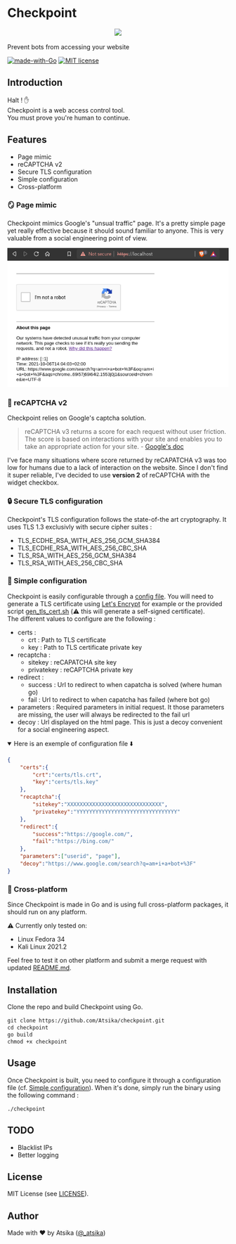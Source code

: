 # Checkpoint

<div align="center">
    <img src="images/checkpoint-logo.png">
</div>

Prevent bots from accessing your website

[![made-with-Go](https://img.shields.io/badge/Made%20with-Go-blue.svg)](http://golang.org)  [![MIT license](https://img.shields.io/badge/License-MIT-blue.svg)](https://lbesson.mit-license.org/)

## Introduction

Halt ! ✋  
Checkpoint is a web access control tool.  
You must prove you're human to continue.  

## Features

* Page mimic
* reCAPTCHA v2
* Secure TLS configuration
* Simple configuration
* Cross-platform

### 🪞 Page mimic

Checkpoint mimics Google's "unsual traffic" page. It's a pretty simple page yet really effective because it should sound familiar to anyone. This is very valuable from a social engineering point of view.

<div align="center">
    <img src="images/unusual_traffic.png">
</div>

### 🤖 reCAPTCHA v2

Checkpoint relies on Google's captcha solution.

> reCAPTCHA v3 returns a score for each request without user friction. The score is based on interactions with your site and enables you to take an appropriate action for your site. - [Google's doc](https://developers.google.com/recaptcha/docs/v3)

I've face many situations where score returned by reCAPATCHA v3 was too low for humans due to a lack of interaction on the website. Since I don't find it super reliable, I've decided to use **version 2** of reCAPTCHA with the widget checkbox.

### 🔒 Secure TLS configuration

Checkpoint's TLS configuration follows the state-of-the art cryptography. It uses TLS 1.3 exclusivly with secure cipher suites :
* TLS_ECDHE_RSA_WITH_AES_256_GCM_SHA384
* TLS_ECDHE_RSA_WITH_AES_256_CBC_SHA
* TLS_RSA_WITH_AES_256_GCM_SHA384
* TLS_RSA_WITH_AES_256_CBC_SHA

### 📄 Simple configuration

Checkpoint is easily configurable through a [config file](config.json). You will need to generate a TLS certificate using [Let's Encrypt]() for example or the provided script [gen_tls_cert.sh](gen_tls_cert.sh) (⚠️ this will generate a self-signed certificate).  
The different values to configure are the following :
* certs :
  * crt : Path to TLS certificate
  * key : Path to TLS certificate private key
* recaptcha :
  * sitekey : reCAPATCHA site key
  * privatekey : reCAPTCHA private key
* redirect : 
  * success : Url to redirect to when capatcha is solved (where human go)
  * fail : Url to redirect to when capatcha has failed (where bot go)
* parameters : Required parameters in initial request. It those parameters are missing, the user will always be redirected to the fail url
* decoy : Url displayed on the html page. This is just a decoy convenient for a social engineering aspect. 

<details open>
    <summary>Here is an exemple of configuration file ⬇️</summary>

```json
{
    "certs":{
        "crt":"certs/tls.crt",
        "key":"certs/tls.key"
    },
    "recaptcha":{
        "sitekey":"XXXXXXXXXXXXXXXXXXXXXXXXXXXXXX",
        "privatekey":"YYYYYYYYYYYYYYYYYYYYYYYYYYYYYYYY"
    },
    "redirect":{
        "success":"https://google.com/",
        "fail":"https://bing.com/"
    },
    "parameters":["userid", "page"],
    "decoy":"https://www.google.com/search?q=am+i+a+bot+%3F"
}
```
</details>

### 🤝 Cross-platform

Since Checkpoint is made in Go and is using full cross-platform packages, it should run on any platform.

  
⚠️ Currently only tested on:
* Linux Fedora 34
* Kali Linux 2021.2

Feel free to test it on other platform and submit a merge request with updated [README.md](README.md).

## Installation

Clone the repo and build Checkpoint using Go.

```
git clone https://github.com/Atsika/checkpoint.git
cd checkpoint
go build
chmod +x checkpoint
```

## Usage

Once Checkpoint is built, you need to configure it through a configuration file (cf. [Simple configuration](#simple-configration)). When it's done, simply run the binary using the following command :

```
./checkpoint
```

## TODO

* Blacklist IPs
* Better logging

## License

MIT License (see [LICENSE](LICENSE)).

## Author

Made with ❤️ by Atsika ([@_atsika](https://twitter.com/_atsika))